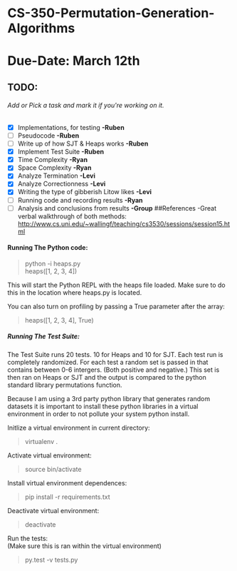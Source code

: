 # CS-350-Permutation-Generation-Algorithms
# Due-Date: March 12th
## TODO:  
###### Add or Pick a task and mark it if you're working on it.  
- [X] Implementations, for testing __-Ruben__
- [ ] Pseudocode __-Ruben__
- [ ] Write up of how SJT & Heaps works __-Ruben__
- [X] Implement Test Suite __-Ruben__
- [X] Time Complexity __-Ryan__
- [X] Space Complexity __-Ryan__
- [X] Analyze Termination __-Levi__
- [X] Analyze Correctionness  __-Levi__
- [X] Writing the type of gibberish Litow likes __-Levi__
- [ ] Running code and recording results __-Ryan__
- [ ] Analysis and conclusions from results __-Group__
##References
-Great verbal walkthrough of both methods: http://www.cs.uni.edu/~wallingf/teaching/cs3530/sessions/session15.html

#### Running The Python code:

>python -i heaps.py  
>heaps([1, 2, 3, 4])

This will start the Python REPL with the heaps file loaded. Make sure to do this in the location where heaps.py is located.

You can also turn on profiling by passing a True parameter after the array:  

>heaps([1, 2, 3, 4], True)
  

##### Running The Test Suite:

The Test Suite runs 20 tests. 
10 for Heaps and 10 for SJT. 
Each test run is completely randomized.
For each test a random set is passed in that contains between 0-6 intergers. (Both positive and negative.)
This set is then ran on Heaps or SJT and the output is compared to the python standard library permutations function.

Because I am using a 3rd party python library that generates random datasets it is important to install these python libraries in a virtual environment in order to not pollute your system python install.

Initlize a virtual environment in current directory:
>virtualenv .

Activate virtual environment:
>source bin/activate

Install virtual environment dependences:
>pip install -r requirements.txt

Deactivate virtual environment:
>deactivate

Run the tests:  
(Make sure this is ran within the virtual environment)
>py.test -v tests.py 

